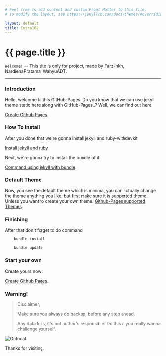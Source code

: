 ```yaml
---
# Feel free to add content and custom Front Matter to this file.
# To modify the layout, see https://jekyllrb.com/docs/themes/#overriding-theme-defaults

layout: default
title: Extra182
---
```


[comment]: # (This is the most platform independent comment)

# {{ page.title }}

`Welcome!` -- This site is only for project, made by
Farz-hkh, NardienaPratama, WahyuADT.


---
### Introduction
Hello, welcome to this GitHub-Pages.
Do you know that we can use jekyll theme static here along with GitHub-Pages..?
Well, we can find out here

[Create Github Pages](./Logs.md).

### How To Install
After you done that we're gonna install jekyll and ruby-withdevkit

[Install jekyll and ruby](./logs.md)

Next, we're gonna try to install the bundle of it

[Command using jekyll with bundle](./Logs.md).

### Default Theme
Now, you see the default theme which is minima, you can actually change the theme anything you like, but first make sure it is supported theme. Unless you want to create your own theme.
[Github-Pages supported Themes](https://pages.github.com/themes/).

### Finishing
After that don't forget to do command

```PS
    bundle install
```  

```PS
    bundle update
```

### Start your own
Create yours now :

[Create Github Pages](./Logs.md).



### Warning!
> Disclaimer,
>
> Make sure you always do backup, before any step ahead.
>
> Any data loss, it's not author's responsible. Do this if you really wanna challenge yourself.


![Octocat](https://assets-cdn.github.com/images/icons/emoji/octocat.png)

Thanks for visiting.
